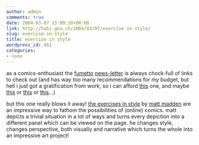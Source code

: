 ```yaml
---
author: admin
comments: true
date: 2004-03-07 15:09:10+00:00
link: http://habi.gna.ch/2004/03/07/exercise-in-style/
slug: exercise-in-style
title: exercise in style
wordpress_id: 461
categories:
- none
---
```


as a comics-enthusiast the [fumetto](http://www.fumetto.ch/) [news-letter](http://www.fumetto.ch/sites/de/news_newsletter.htm) is always chock-full of links to check out (and has way too many recommendations for my budget, but hell i just got a gratification from work, so i can afford  [this](http://www.buchkatalog.de/kod-bin/isuche.cgi?dbname=Buchkatalog&lang=deutsch&uid=butotest-07032004-16523100&caller=butotest&usecookie=ja&AU=Mahler%2C+Nicolas%5C&aktion=next&bereich3=5-5) one, and maybe [this](http://www.buchkatalog.de/kod-bin/isuche.cgi?dbname=Buchkatalog&lang=deutsch&uid=butotest-07032004-16523100&caller=butotest&usecookie=ja&sortby=TA&AU=Trondheim%2C+Lewis%5C&aktion=next&bereich3=1-1) or [this](http://www.buchkatalog.de/kod-bin/isuche.cgi?dbname=Buchkatalog&lang=deutsch&uid=butotest-07032004-16523100&caller=butotest&usecookie=ja&sortby=AU&CT=Comics%3B+Autorencomics&AU=jason&aktion=next&bereich3=1-1) or [this](http://www.buchkatalog.de/kod-bin/isuche.cgi?dbname=Buchkatalog&lang=deutsch&uid=butotest-07032004-16523100&caller=butotest&usecookie=ja&sortby=AU&CT=Comics%3B+Autorencomics&AU=jason&aktion=next&bereich3=2-2)...)

but this one really blows it away!
[the exercises in style](http://www.exercisesinstyle.com/) by [matt madden](http://www.mattmadden.com/) are an impressive way to fathom the possibilities of (online) comics. matt depicts a trivial situation in a lot of ways and turns every depiction into a different panel which can be viewed on the page.
he changes style, changes perspective, both visually and narrative which turns the whole into an impressive art project!
